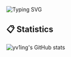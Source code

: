 ![Typing SVG](https://readme-typing-svg.herokuapp.com?font=Fira+Code&pause=1000&width=435&lines=console.log(%22Hi~I'm+喻灵%22))


## :clipboard: Statistics

![yv1ing's GitHub stats](https://github-readme-stats.vercel.app/api?username=yv1ing&theme=transparent)

